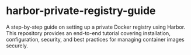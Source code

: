 # harbor-private-registry-guide
A step-by-step guide on setting up a private Docker registry using Harbor. This repository provides an end-to-end tutorial covering installation, configuration, security, and best practices for managing container images securely.
